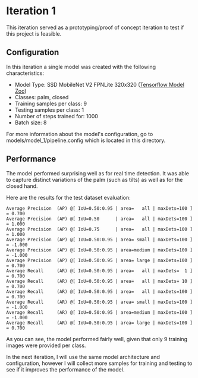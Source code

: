 # Iteration 1

This iteration served as a prototyping/proof of concept iteration to test if this project is feasible.

## Configuration

In this iteration a single model was created with the following characteristics:
- Model Type: SSD MobileNet V2 FPNLite 320x320 ([Tensorflow Model Zoo](https://github.com/tensorflow/models/blob/master/research/object_detection/g3doc/tf2_detection_zoo.md))
- Classes: palm, closed
- Training samples per class: 9
- Testing samples per class: 1
- Number of steps trained for: 1000
- Batch size: 8

For more information about the model's configuration, go to models/model_1/pipeline.config which is located in this directory.

## Performance

The model performed surprising well as for real time detection. It was able to capture distinct variations of the palm (such as tilts) as well as for the closed hand.

Here are the results for the test dataset evaluation:
```
Average Precision  (AP) @[ IoU=0.50:0.95 | area=   all | maxDets=100 ] = 0.700
Average Precision  (AP) @[ IoU=0.50      | area=   all | maxDets=100 ] = 1.000
Average Precision  (AP) @[ IoU=0.75      | area=   all | maxDets=100 ] = 1.000
Average Precision  (AP) @[ IoU=0.50:0.95 | area= small | maxDets=100 ] = -1.000
Average Precision  (AP) @[ IoU=0.50:0.95 | area=medium | maxDets=100 ] = -1.000
Average Precision  (AP) @[ IoU=0.50:0.95 | area= large | maxDets=100 ] = 0.700
Average Recall     (AR) @[ IoU=0.50:0.95 | area=   all | maxDets=  1 ] = 0.700
Average Recall     (AR) @[ IoU=0.50:0.95 | area=   all | maxDets= 10 ] = 0.700
Average Recall     (AR) @[ IoU=0.50:0.95 | area=   all | maxDets=100 ] = 0.700
Average Recall     (AR) @[ IoU=0.50:0.95 | area= small | maxDets=100 ] = -1.000
Average Recall     (AR) @[ IoU=0.50:0.95 | area=medium | maxDets=100 ] = -1.000
Average Recall     (AR) @[ IoU=0.50:0.95 | area= large | maxDets=100 ] = 0.700
```

As you can see, the model performed fairly well, given that only 9 training images were provided per class.

In the next iteration, I will use the same model architecture and configuration, however I will collect more samples for training and testing to see if it improves the performance of the model.